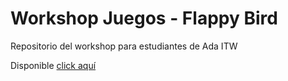 # Workshop Juegos - Flappy Bird

Repositorio del workshop para estudiantes de Ada ITW

Disponible [click aquí](https://griseldadelio.github.io/Workshop-Javascript-games/.)

